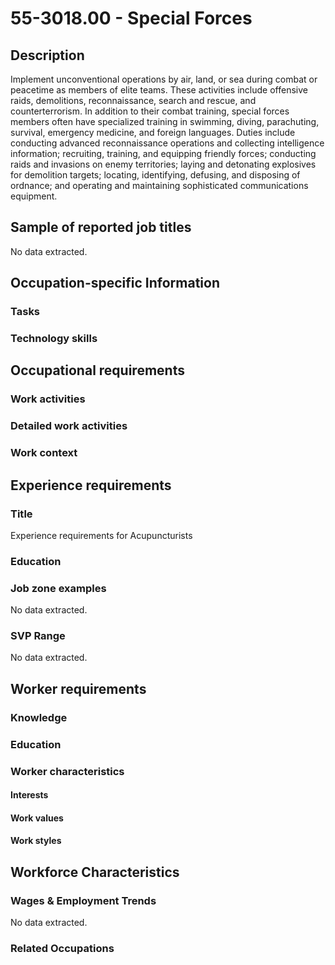 # 55-3018.00 - Special Forces

## Description
Implement unconventional operations by air, land, or sea during combat or peacetime as members of elite teams. These activities include offensive raids, demolitions, reconnaissance, search and rescue, and counterterrorism. In addition to their combat training, special forces members often have specialized training in swimming, diving, parachuting, survival, emergency medicine, and foreign languages. Duties include conducting advanced reconnaissance operations and collecting intelligence information; recruiting, training, and equipping friendly forces; conducting raids and invasions on enemy territories; laying and detonating explosives for demolition targets; locating, identifying, defusing, and disposing of ordnance; and operating and maintaining sophisticated communications equipment.

## Sample of reported job titles
No data extracted.

## Occupation-specific Information
### Tasks


### Technology skills


## Occupational requirements
### Work activities


### Detailed work activities


### Work context


## Experience requirements
### Title
Experience requirements for Acupuncturists

### Education


### Job zone examples
No data extracted.

### SVP Range
No data extracted.

## Worker requirements
### Knowledge


### Education


### Worker characteristics
#### Interests


#### Work values


#### Work styles


## Workforce Characteristics
### Wages & Employment Trends
No data extracted.

### Related Occupations